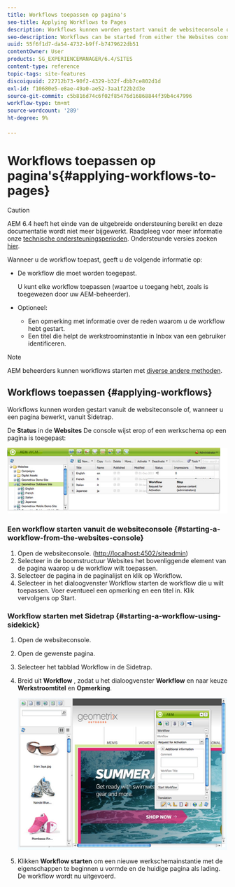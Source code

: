 ```yaml
---
title: Workflows toepassen op pagina's
seo-title: Applying Workflows to Pages
description: Workflows kunnen worden gestart vanuit de websiteconsole of, wanneer u een pagina bewerkt, vanuit Sidetrap.
seo-description: Workflows can be started from either the Websites console or, when editing a page, from Sidekick.
uuid: 55f6f1d7-da54-4732-b9ff-b7479622db51
contentOwner: User
products: SG_EXPERIENCEMANAGER/6.4/SITES
content-type: reference
topic-tags: site-features
discoiquuid: 22712b73-90f2-4329-b32f-dbb7ce802d1d
exl-id: f10680e5-e8ae-49a0-ae52-3aa1f22b2d3e
source-git-commit: c5b816d74c6f02f85476d16868844f39b4c47996
workflow-type: tm+mt
source-wordcount: '289'
ht-degree: 9%

---
```


# Workflows toepassen op pagina&#39;s{#applying-workflows-to-pages}

>[!CAUTION]
>
>AEM 6.4 heeft het einde van de uitgebreide ondersteuning bereikt en deze documentatie wordt niet meer bijgewerkt. Raadpleeg voor meer informatie onze [technische ondersteuningsperioden](https://helpx.adobe.com/support/programs/eol-matrix.html). Ondersteunde versies zoeken [hier](https://experienceleague.adobe.com/docs/).

Wanneer u de workflow toepast, geeft u de volgende informatie op:

* De workflow die moet worden toegepast.

   U kunt elke workflow toepassen (waartoe u toegang hebt, zoals is toegewezen door uw AEM-beheerder).
* Optioneel:

   * Een opmerking met informatie over de reden waarom u de workflow hebt gestart.
   * Een titel die helpt de werkstroominstantie in Inbox van een gebruiker identificeren.

>[!NOTE]
>
>AEM beheerders kunnen workflows starten met [diverse andere methoden](/help/sites-administering/workflows-starting.md).

## Workflows toepassen {#applying-workflows}

Workflows kunnen worden gestart vanuit de websiteconsole of, wanneer u een pagina bewerkt, vanuit Sidetrap.

De **Status** in de **Websites** De console wijst erop of een werkschema op een pagina is toegepast:

![workflowstatus](assets/workflowstatus.png)

### Een workflow starten vanuit de websiteconsole {#starting-a-workflow-from-the-websites-console}

1. Open de websiteconsole. ([http://localhost:4502/siteadmin](http://localhost:4502/siteadmin))
1. Selecteer in de boomstructuur Websites het bovenliggende element van de pagina waarop u de workflow wilt toepassen.
1. Selecteer de pagina in de paginalijst en klik op Workflow.
1. Selecteer in het dialoogvenster Workflow starten de workflow die u wilt toepassen. Voer eventueel een opmerking en een titel in. Klik vervolgens op Start.

### Workflow starten met Sidetrap {#starting-a-workflow-using-sidekick}

1. Open de websiteconsole.
1. Open de gewenste pagina.
1. Selecteer het tabblad Workflow in de Sidetrap.
1. Breid uit **Workflow** , zodat u het dialoogvenster **Workflow** en naar keuze **Werkstroomtitel** en **Opmerking**.

   ![workflowstartsidekick](assets/workflowstartsidekick.png)

1. Klikken **Workflow starten** om een nieuwe werkschemainstantie met de eigenschappen te beginnen u vormde en de huidige pagina als lading. De workflow wordt nu uitgevoerd.
